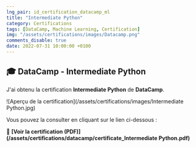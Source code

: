 ```yaml
---
lng_pair: id_certification_datacamp_ml
title: "Intermediate Python"
category: Certifications
tags: [DataCamp, Machine Learning, Certification]
img: "/assets/certifications/images/Datacamp.png"
comments_disable: true
date: 2022-07-31 10:00:00 +0100
---
```


## 🎓 DataCamp - Intermediate Python

J'ai obtenu la certification **Intermediate Python** de **DataCamp**.

![Aperçu de la certification](/assets/certifications/images/Intermediate Python.jpg)  

Vous pouvez la consulter en cliquant sur le lien ci-dessous :

📜 **[Voir la certification (PDF)](/assets/certifications/datacamp/certificate_Intermediate Python.pdf)** 
